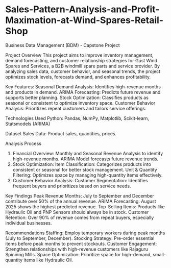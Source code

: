 # Sales-Pattern-Analysis-and-Profit-Maximation-at-Wind-Spares-Retail-Shop
Business Data Management (BDM) - Capstone Project


Project Overview
This project aims to improve inventory management, demand forecasting, and customer relationship strategies for Gust Wind Spares and Services, a B2B windmill spare parts and service provider. By analyzing sales data, customer behavior, and seasonal trends, the project optimizes stock levels, forecasts demand, and enhances profitability.


Key Features:
Seasonal Demand Analysis: Identifies high-revenue months and products in demand.
ARIMA Forecasting: Predicts future revenue and supports better planning.
Stock Optimization: Classifies products as seasonal or consistent to optimize inventory space.
Customer Behavior Analysis: Prioritizes repeat customers and tailors service offerings.


Technologies Used
Python: Pandas, NumPy, Matplotlib, Scikit-learn, Statsmodels (ARIMA)


Dataset
Sales Data: Product sales, quantities, prices.


Analysis Process
1. Financial Overview:
Monthly and Seasonal Revenue Analysis to identify high-revenue months.
ARIMA Model forecasts future revenue trends.
2. Stock Optimization:
Item Classification: Categorizes products into consistent or seasonal for better stock management.
Unit & Quantity Filtering: Optimizes space by managing high-quantity items effectively.
3. Customer Behavior Analysis:
Customer Segmentation: Identifies frequent buyers and prioritizes based on service needs.


Key Findings
Peak Revenue Months: July to September and December contribute over 50% of the annual revenue.
ARIMA Forecasting: August 2025 shows the highest predicted revenue.
Top-Selling Items: Products like Hydraulic Oil and PNP Sensors should always be in stock.
Customer Retention: Over 90% of revenue comes from repeat buyers, especially individual businesses.


Recommendations
Staffing: Employ temporary workers during peak months (July to September, December).
Stocking Strategy: Pre-order essential items before peak months to prevent stockouts.
Customer Engagement: Strengthen relationships with high-revenue customers like Rajaguru Spinning Mills.
Space Optimization: Prioritize space for high-demand, small-quantity items like Hydraulic Oil.
